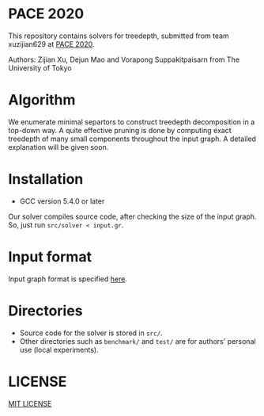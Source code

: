 # PACE 2020
This repository contains solvers for treedepth, submitted from team xuzijian629 at [PACE 2020](https://pacechallenge.org/2020/td/).

Authors: Zijian Xu, Dejun Mao and Vorapong Suppakitpaisarn from The University of Tokyo

# Algorithm
We enumerate minimal separtors to construct treedepth decomposition in a top-down way. A quite effective pruning is done by computing exact treedepth of many small components throughout the input graph.
A detailed explanation will be given soon.

# Installation
- GCC version 5.4.0 or later

Our solver compiles source code, after checking the size of the input graph. So, just run `src/solver < input.gr`.

# Input format
Input graph format is specified [here](https://pacechallenge.org/2020/td/).

# Directories
- Source code for the solver is stored in `src/`.
- Other directories such as `benchmark/` and `test/` are for authors' personal use (local experiments).

# LICENSE
[MIT LICENSE](https://github.com/xuzijian629/pace2020/blob/master/LICENSE.md)

